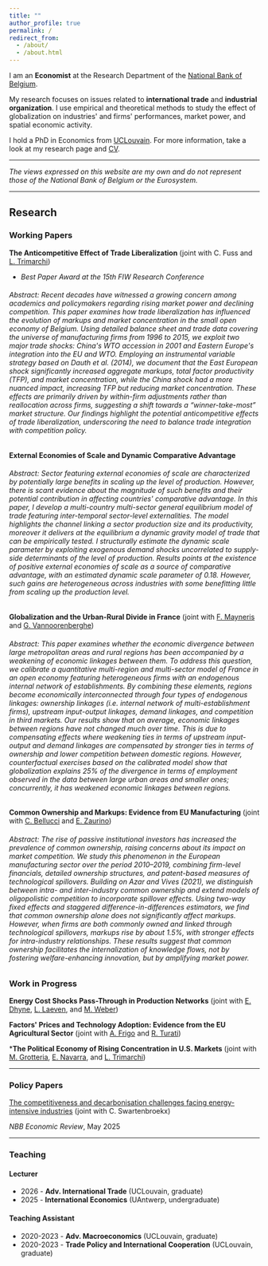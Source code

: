 ```yaml
---
title: ""
author_profile: true
permalink: /
redirect_from: 
  - /about/
  - /about.html
---
```


I am an **Economist** at the Research Department of the [National Bank of Belgium](https://www.nbb.be/en).

My research focuses on issues related to **international trade** and **industrial organization**. I use empirical and theoretical methods to study the effect of globalization on industries' and firms' performances, market power, and spatial economic activity. 

I hold a PhD in Economics from [UCLouvain](https://www.uclouvain.be/en). For more information, take a look at my research page and [CV](files/CV.pdf).

---

*The views expressed on this website are my own and do not represent those of the National Bank of Belgium or the Eurosystem.*

---

## Research

### Working Papers 

**The Anticompetitive Effect of Trade Liberalization** (joint with C. Fuss and [L. Trimarchi](https://ltrimarchi.wixsite.com/site))

- *Best Paper Award at the 15th FIW Research Conference*
  
###### Abstract: Recent decades have witnessed a growing concern among academics and policymakers regarding rising market power and declining competition. This paper examines how trade liberalization has influenced the evolution of markups and market concentration in the small open economy of Belgium. Using detailed balance sheet and trade data covering the universe of manufacturing firms from 1996 to 2015, we exploit two major trade shocks: China's WTO accession in 2001 and Eastern Europe's integration into the EU and WTO. Employing an instrumental variable strategy based on Dauth et al. (2014), we document that the East European shock significantly increased aggregate markups, total factor productivity (TFP), and market concentration, while the China shock had a more nuanced impact, increasing TFP but reducing market concentration. These effects are primarily driven by within-firm adjustments rather than reallocation across firms, suggesting a shift towards a “winner-take-most” market structure. Our findings highlight the potential anticompetitive effects of trade liberalization, underscoring the need to balance trade integration with competition policy.

**External Economies of Scale and Dynamic Comparative Advantage**

###### Abstract: Sector featuring external economies of scale are characterized by potentially large benefits in scaling up the level of production. However, there is scant evidence about the magnitude of such benefits and their potential contribution in affecting countries' comparative advantage. In this paper, I develop a multi-country multi-sector general equilibrium model of trade featuring inter-temporal sector-level externalities. The model highlights the channel linking a sector  production size and its productivity, moreover it delivers at the equilibrium a dynamic gravity model of trade that can be empirically tested. I structurally estimate the dynamic scale parameter by exploiting exogenous demand shocks uncorrelated to supply-side determinants of the level of production. Results points at the existence of positive external economies of scale as a source of comparative advantage, with an estimated dynamic scale parameter of 0.18. However, such gains are heterogeneous across industries with some benefitting little from scaling up the production level.

**Globalization and the Urban-Rural Divide in France** (joint with [F. Mayneris](http://www.florianmayneris.ca) and [G. Vannoorenberghe](https://sites.google.com/site/gvannoor))

###### Abstract: This paper examines whether the economic divergence between large metropolitan areas and rural regions has been accompanied by a weakening of economic linkages between them. To address this question, we calibrate a quantitative multi-region and multi-sector model of France in an open economy featuring heterogeneous firms with an endogenous internal network of establishments. By combining these elements, regions become economically interconnected through four types of endogenous linkages: ownership linkages (i.e. internal network of multi-establishment firms), upstream input-output linkages, demand linkages, and competition in third markets.  Our results show that on average, economic linkages between regions have not changed much over time. This is due to compensating effects where weakening ties in terms of upstream input-output and demand linkages are compensated by stronger ties in terms of ownership and lower competition between domestic regions. However, counterfactual exercises based on the calibrated model show that globalization explains 25\% of the divergence in terms of employment observed in the data between large urban areas and smaller ones; concurrently, it has weakened economic linkages between regions.

**Common Ownership and Markups: Evidence from EU Manufacturing** (joint with [C. Bellucci](https://sites.google.com/imtlucca.it/chiara-bellucci/research) and [E. Zaurino](https://www.elenazaurino.com/))

###### Abstract: The rise of passive institutional investors has increased the prevalence of common ownership, raising concerns about its impact on market competition. We study this phenomenon in the European manufacturing sector over the period 2010–2019, combining firm-level financials, detailed ownership structures, and patent-based measures of technological spillovers. Building on Azar and Vives (2021), we distinguish between intra- and inter-industry common ownership and extend models of oligopolistic competition to incorporate spillover effects. Using two-way fixed effects and staggered difference-in-differences estimators, we find that common ownership alone does not significantly affect markups. However, when firms are both commonly owned and linked through technological spillovers, markups rise by about 1.5\%, with stronger effects for intra-industry relationships. These results suggest that common ownership facilitates the internalization of knowledge flows, not by fostering welfare-enhancing innovation, but by amplifying market power.

### Work in Progress

**Energy Cost Shocks Pass-Through in Production Networks** (joint with [E. Dhyne](https://sites.google.com/view/emmanueldhyne/home), [L. Laeven](https://sites.google.com/site/laevenl/home), and [M. Weber](https://bfi.uchicago.edu/scholar/michael-weber/))

**Factors' Prices and Technology Adoption: Evidence from the EU Agricultural Sector** (joint with [A. Frigo](https://annalisafrigo.weebly.com) and [R. Turati](https://sites.google.com/view/riccardoturati))

***The Political Economy of Rising Concentration in U.S. Markets** (joint with ​​​[M. Grotteria](https://sites.google.com/site/marcogrotteria/home), [E. Navarra](https://sites.google.com/view/elisanavarra), and [L. Trimarchi](https://ltrimarchi.wixsite.com/site))


---

### Policy Papers

[The competitiveness and decarbonisation challenges facing energy-intensive industries](https://www.nbb.be/en/publications-and-research/publications/all-publications/competitiveness-and-decarbonisation) (joint with C. Swartenbroekx)

*NBB Economic Review*, May 2025

---

### Teaching

#### Lecturer
- 2026 - **Adv. International Trade** (UCLouvain, graduate)
- 2025 - **International Economics** (UAntwerp, undergraduate)   

#### Teaching Assistant
- 2020-2023 - **Adv. Macroeconomics** (UCLouvain, graduate)
- 2020-2023 - **Trade Policy and International Cooperation** (UCLouvain, graduate)

